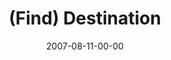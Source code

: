 ---
layout: message
category: message
series: "Seek"
title: "(Find) Destination"
date: 2007-08-11-00-00
message_id: 6
audio: "http://s3.amazonaws.com/crossroads-media/message/audio/Seek_1_Find_08-12-07_Tome.mp3"
audio-duration: "40:02"
explicit: false
---